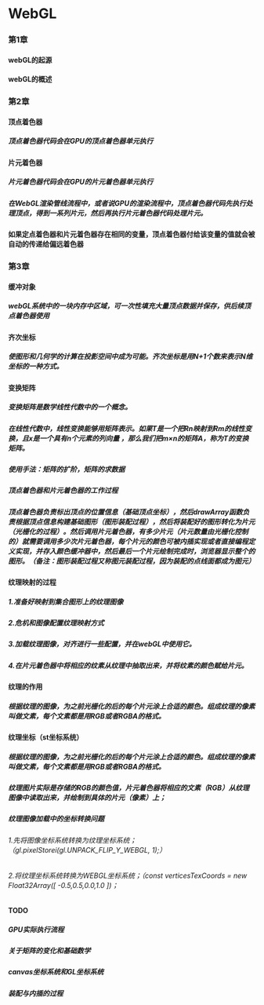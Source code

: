 # WebGL
### 第1章
#### webGL的起源
#### webGL的概述
### 第2章
#### 顶点着色器
##### 顶点着色器代码会在GPU的顶点着色器单元执行
#### 片元着色器
##### 片元着色器代码会在GPU的片元着色器单元执行
##### 在WebGL渲染管线流程中，或者说GPU的渲染流程中，顶点着色器代码先执行处理顶点，得到一系列片元，然后再执行片元着色器代码处理片元。

#### 如果定点着色器和片元着色器存在相同的变量，顶点着色器付给该变量的值就会被自动的传递给偏远着色器
### 第3章
#### 缓冲对象
##### webGL系统中的一块内存中区域，可一次性填充大量顶点数据并保存，供后续顶点着色器使用

#### 齐次坐标
##### 使图形和几何学的计算在投影空间中成为可能。齐次坐标是用N+1个数来表示N维坐标的一种方式。

#### 变换矩阵
##### 变换矩阵是数学线性代数中的一个概念。
##### 在线性代数中，线性变换能够用矩阵表示。如果T是一个把Rn映射到Rm的线性变换，且x是一个具有n个元素的列向量 ，那么我们把m×n的矩阵A，称为T的变换矩阵。
##### 使用手法：矩阵的扩阶，矩阵的求数据

##### 顶点着色器和片元着色器的工作过程
##### 顶点着色器负责标出顶点的位置信息（基础顶点坐标），然后drawArray函数负责根据顶点信息构建基础图形（图形装配过程），然后将装配好的图形转化为片元（光栅化的过程）。然后调用片元着色器，有多少片元（片元数量由光栅化控制的）就需要调用多少次片元着色器，每个片元的颜色可被内插实现或者直接编程定义实现，并存入颜色缓冲器中，然后最后一个片元绘制完成时，浏览器显示整个的图形。（备注：图形装配过程又称图元装配过程，因为装配的点线面都成为图元）

#### 纹理映射的过程
##### 1.准备好映射到集合图形上的纹理图像
##### 2.危机和图像配置纹理映射方式
##### 3.加载纹理图像，对齐进行一些配置，并在webGL中使用它。
##### 4.在片元着色器中将相应的纹素从纹理中抽取出来，并将纹素的颜色赋给片元。

#### 纹理的作用
##### 根据纹理的图像，为之前光栅化的后的每个片元涂上合适的颜色。组成纹理的像素叫做文素，每个文素都是用RGB或者RGBA的格式。

#### 纹理坐标（st坐标系统）
##### 根据纹理的图像，为之前光栅化的后的每个片元涂上合适的颜色。组成纹理的像素叫做文素，每个文素都是用RGB或者RGBA的格式。

##### 纹理图片实际是存储的RGB的颜色值，片元着色器将相应的文素（RGB）从纹理图像中读取出来，并绘制到具体的片元（像素）上；
##### 纹理图像加载中的坐标转换问题
###### 1.先将图像坐标系统转换为纹理坐标系统；（gl.pixelStorei(gl.UNPACK_FLIP_Y_WEBGL, 1);）
###### 2.将纹理坐标系统转换为WEBGL坐标系统；（const verticesTexCoords = new Float32Array([ -0.5,0.5,0.0,1.0 ])；
#### TODO
##### GPU实际执行流程
##### 关于矩阵的变化和基础数学
##### canvas坐标系统和GL坐标系统
##### 装配与内插的过程